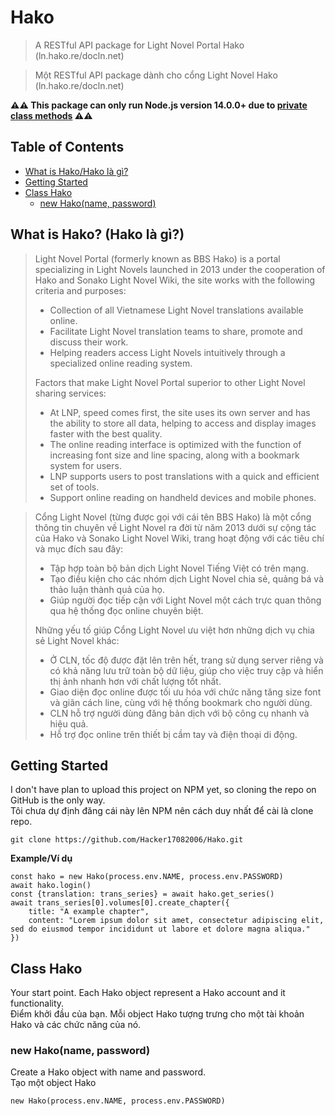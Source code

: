 # Hako

> A RESTful API package for Light Novel Portal Hako (ln.hako.re/docln.net)

> Một RESTful API package dành cho cổng Light Novel Hako (ln.hako.re/docln.net)

**⚠️⚠️ This package can only run Node.js version 14.0.0+ due to [private class methods](https://developer.mozilla.org/en-US/docs/Web/JavaScript/Reference/Classes/Private_class_fields) ⚠️⚠️**

## Table of Contents  
* [What is Hako/Hako là gì?](#hako-introduction) <br/>
* [Getting Started](#start) <br/>
* [Class Hako](#hako-class) <br/>
  * [new Hako(name, password)](#new-hako) <br/>


## What is Hako? (Hako là gì?)
<a name="hako-introduction"></a>
> Light Novel Portal (formerly known as BBS Hako) is a portal specializing in Light Novels launched in 2013 under the cooperation of Hako and Sonako Light Novel Wiki, the site works with the following criteria and purposes:
> * Collection of all Vietnamese Light Novel translations available online.
> * Facilitate Light Novel translation teams to share, promote and discuss their work.
> * Helping readers access Light Novels intuitively through a specialized online reading system.
>
> Factors that make Light Novel Portal superior to other Light Novel sharing services:
> * At LNP, speed comes first, the site uses its own server and has the ability to store all data, helping to access and display images faster with the best quality.
> * The online reading interface is optimized with the function of increasing font size and line spacing, along with a bookmark system for users.
> * LNP supports users to post translations with a quick and efficient set of tools.
> * Support online reading on handheld devices and mobile phones.

> Cổng Light Novel (từng được gọi với cái tên BBS Hako) là một cổng thông tin chuyên về Light Novel ra đời từ năm 2013 dưới sự cộng tác của Hako và Sonako Light Novel Wiki, trang hoạt động với các tiêu chí và mục đích sau đây:
> * Tập hợp toàn bộ bản dịch Light Novel Tiếng Việt có trên mạng.
> * Tạo điều kiện cho các nhóm dịch Light Novel chia sẻ, quảng bá và thảo luận thành quả của họ.
> * Giúp người đọc tiếp cận với Light Novel một cách trực quan thông qua hệ thống đọc online chuyên biệt.
>
> Những yếu tố giúp Cổng Light Novel ưu việt hơn những dịch vụ chia sẻ Light Novel khác:
> * Ở CLN, tốc độ được đặt lên trên hết, trang sử dụng server riêng và có khả năng lưu trữ toàn bộ dữ liệu, giúp cho việc truy cập và hiển thị ảnh nhanh hơn với chất lượng tốt nhất.
> * Giao diện đọc online được tối ưu hóa với chức năng tăng size font và giãn cách line, cùng với hệ thống bookmark cho người dùng.
> * CLN hỗ trợ người dùng đăng bản dịch với bộ công cụ nhanh và hiệu quả.
> * Hỗ trợ đọc online trên thiết bị cầm tay và điện thoại di động.

## Getting Started
<a name="start"></a>
I don't have plan to upload this project on NPM yet, so cloning the repo on GitHub is the only way. <br/>
Tôi chưa dự định đăng cái này lên NPM nên cách duy nhất để cài là clone repo.
```
git clone https://github.com/Hacker17082006/Hako.git
```

**Example/Ví dụ**
```
const hako = new Hako(process.env.NAME, process.env.PASSWORD)
await hako.login()
const {translation: trans_series} = await hako.get_series()
await trans_series[0].volumes[0].create_chapter({
    title: "A example chapter",
    content: "Lorem ipsum dolor sit amet, consectetur adipiscing elit, sed do eiusmod tempor incididunt ut labore et dolore magna aliqua."
})
```

## Class Hako
<a name="hako-class"></a>
Your start point. Each Hako object represent a Hako account and it functionality. <br/>
Điểm khởi đầu của bạn. Mỗi object Hako tượng trưng cho một tài khoản Hako và các chức năng của nó.

### new Hako(name, password)
<a name="new-hako"></a>
Create a Hako object with name and password. <br/>
Tạo một object Hako 
```
new Hako(process.env.NAME, process.env.PASSWORD)
```